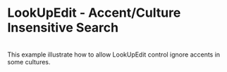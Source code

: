 # LookUpEdit - Accent/Culture Insensitive Search


<p><br />
This example illustrate how to allow LookUpEdit control  ignore accents in some cultures.</p>

<br/>


